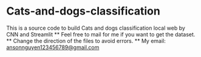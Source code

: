 # Cats-and-dogs-classification
This is a source code to build Cats and dogs classification local web by CNN and Streamlit
** Feel free to mail for me if you want to get the dataset.
** Change the direction of the files to avoid errors.
** My email: ansonnguyen123456789@gmail.com
